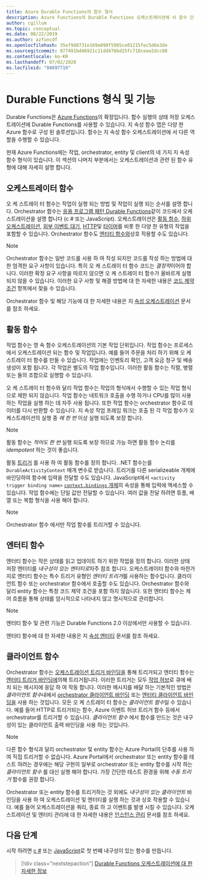 ```yaml
---
title: Azure Durable Functions의 함수 형식
description: Azure Functions의 Durable Functions 오케스트레이션에 서 함수 간 통신을 지 원하는 함수 및 역할 형식에 대해 알아봅니다.
author: cgillum
ms.topic: conceptual
ms.date: 08/22/2019
ms.author: azfuncdf
ms.openlocfilehash: 35ef9d8731e169e890f5985ce01215fec5d6e3de
ms.sourcegitcommit: 877491bd46921c11dd478bd25fc718ceee2dcc08
ms.contentlocale: ko-KR
ms.lasthandoff: 07/02/2020
ms.locfileid: "84697710"
---
```

# <a name="durable-functions-types-and-features"></a>Durable Functions 형식 및 기능

Durable Functions은 [Azure Functions](../functions-overview.md)의 확장입니다. 함수 실행의 상태 저장 오케스트레이션에 Durable Functions를 사용할 수 있습니다. 지 속성 함수 앱은 다양 한 Azure 함수로 구성 된 솔루션입니다. 함수는 지 속성 함수 오케스트레이션에 서 다른 역할을 수행할 수 있습니다. 

현재 Azure Functions에는 작업, orchestrator, entity 및 client의 네 가지 지 속성 함수 형식이 있습니다. 이 섹션의 나머지 부분에서는 오케스트레이션과 관련 된 함수 유형에 대해 자세히 설명 합니다.

## <a name="orchestrator-functions"></a>오케스트레이터 함수

오 케 스트레이 터 함수는 작업이 실행 되는 방법 및 작업이 실행 되는 순서를 설명 합니다. Orchestrator 함수는 [응용 프로그램 패턴 Durable Functions](durable-functions-overview.md#application-patterns)같이 코드에서 오케스트레이션을 설명 합니다 (c # 또는 JavaScript). 오케스트레이션은 [활동 함수](#activity-functions), [하위 오케스트레이션](durable-functions-orchestrations.md#sub-orchestrations), [외부 이벤트 대기](durable-functions-orchestrations.md#external-events), [HTTP](durable-functions-http-features.md)및 [타이머](durable-functions-orchestrations.md#durable-timers)를 비롯 한 다양 한 유형의 작업을 포함할 수 있습니다. Orchestrator 함수도 [엔터티 함수와](#entity-functions)상호 작용할 수도 있습니다.

> [!NOTE]
> Orchestrator 함수는 일반 코드를 사용 하 여 작성 되지만 코드를 작성 하는 방법에 대 한 엄격한 요구 사항이 있습니다. 특히 오 케 스트레이 터 함수 코드는 *결정적*이어야 합니다. 이러한 확정 요구 사항을 따르지 않으면 오 케 스트레이 터 함수가 올바르게 실행 되지 않을 수 있습니다. 이러한 요구 사항 및 해결 방법에 대 한 자세한 내용은 [코드 제약 조건](durable-functions-code-constraints.md) 항목에서 찾을 수 있습니다.

Orchestrator 함수 및 해당 기능에 대 한 자세한 내용은 지 [속성 오케스트레이션](durable-functions-orchestrations.md) 문서를 참조 하세요.

## <a name="activity-functions"></a>활동 함수

작업 함수는 영 속 함수 오케스트레이션의 기본 작업 단위입니다. 작업 함수는 프로세스에서 오케스트레이션 되는 함수 및 작업입니다. 예를 들어 주문을 처리 하기 위해 오 케 스트레이 터 함수를 만들 수 있습니다. 작업에는 인벤토리 확인, 고객 요금 청구 및 배송 생성이 포함 됩니다. 각 작업은 별도의 작업 함수입니다. 이러한 활동 함수는 직렬, 병렬 또는 둘의 조합으로 실행할 수 있습니다.

오 케 스트레이 터 함수와 달리 작업 함수는 작업의 형식에서 수행할 수 있는 작업 형식으로 제한 되지 않습니다. 작업 함수는 네트워크 호출을 수행 하거나 CPU를 많이 사용 하는 작업을 실행 하는 데 자주 사용 됩니다. 또한 작업 함수는 orchestrator 함수로 데이터를 다시 반환할 수 있습니다. 지 속성 작업 프레임 워크는 호출 된 각 작업 함수가 오케스트레이션의 실행 중 *에 한 번* 이상 실행 되도록 보장 합니다.

> [!NOTE]
> 활동 함수는 *적어도 한 번* 실행 되도록 보장 하므로 가능 하면 활동 함수 논리를 *idempotent* 하는 것이 좋습니다.

활동 [트리거](durable-functions-bindings.md#activity-trigger) 를 사용 하 여 활동 함수를 정의 합니다. .NET 함수는를 `DurableActivityContext` 매개 변수로 받습니다. 트리거를 다른 serializeable 개체에 바인딩하여 함수에 입력을 전달할 수도 있습니다. JavaScript에서 `<activity trigger binding name>` [ `context.bindings` 개체](../functions-reference-node.md#bindings)의 속성을 통해 입력에 액세스할 수 있습니다. 작업 함수에는 단일 값만 전달할 수 있습니다. 여러 값을 전달 하려면 튜플, 배열 또는 복합 형식을 사용 해야 합니다.

> [!NOTE]
> Orchestrator 함수 에서만 작업 함수를 트리거할 수 있습니다.

## <a name="entity-functions"></a>엔터티 함수

엔터티 함수는 작은 상태를 읽고 업데이트 하기 위한 작업을 정의 합니다. 이러한 상태 저장 엔터티를 *내구성이 있는 엔터티로*자주 참조 합니다. 오케스트레이터 함수와 마찬가지로 엔터티 함수는 특수 트리거 유형인 *엔터티 트리거*를 사용하는 함수입니다. 클라이언트 함수 또는 orchestrator 함수에서 호출할 수도 있습니다. Orchestrator 함수와 달리 entity 함수는 특정 코드 제약 조건을 포함 하지 않습니다. 또한 엔터티 함수는 제어 흐름을 통해 상태를 암시적으로 나타내지 않고 명시적으로 관리합니다.

> [!NOTE]
> 엔터티 함수 및 관련 기능은 Durable Functions 2.0 이상에서만 사용할 수 있습니다.

엔터티 함수에 대 한 자세한 내용은 지 [속성 엔터티](durable-functions-entities.md) 문서를 참조 하세요.

## <a name="client-functions"></a>클라이언트 함수

Orchestrator 함수는 [오케스트레이션 트리거 바인딩을](durable-functions-bindings.md#orchestration-trigger) 통해 트리거되고 엔터티 함수는 [엔터티 트리거 바인딩에](durable-functions-bindings.md#entity-trigger)의해 트리거됩니다. 이러한 트리거는 모두 [작업 허브](durable-functions-task-hubs.md)로 큐에 배치 되는 메시지에 응답 하 여 작동 합니다. 이러한 메시지를 배달 하는 기본적인 방법은 *클라이언트 함수*내에서 [orchestrator 클라이언트 바인딩](durable-functions-bindings.md#orchestration-client) 또는 [엔터티 클라이언트 바인딩을](durable-functions-bindings.md#entity-client) 사용 하는 것입니다. 모든 오 케 스트레이 터 함수는 *클라이언트 함수*일 수 있습니다. 예를 들어 HTTP로 트리거되는 함수, Azure 이벤트 허브 트리거 함수 등에서 orchestrator를 트리거할 수 있습니다. *클라이언트 함수* 에서 함수를 만드는 것은 내구성이 있는 클라이언트 출력 바인딩을 사용 하는 것입니다.

> [!NOTE]
> 다른 함수 형식과 달리 orchestrator 및 entity 함수는 Azure Portal의 단추를 사용 하 여 직접 트리거할 수 없습니다. Azure Portal에서 orchestrator 또는 entity 함수를 테스트 하려는 경우에는 해당 구현의 일부로 orchestrator 또는 entity 함수를 시작 하는 *클라이언트 함수* 를 대신 실행 해야 합니다. 가장 간단한 테스트 환경을 위해 *수동 트리거* 함수를 권장 합니다.

Orchestrator 또는 entity 함수를 트리거하는 것 외에도 *내구성이 있는 클라이언트* 바인딩을 사용 하 여 오케스트레이션 및 엔터티를 실행 하는 것과 상호 작용할 수 있습니다. 예를 들어 오케스트레이션을 쿼리, 종료 하 고 이벤트를 발생 시킬 수 있습니다. 오케스트레이션 및 엔터티 관리에 대 한 자세한 내용은 [인스턴스 관리](durable-functions-instance-management.md) 문서를 참조 하세요.

## <a name="next-steps"></a>다음 단계

시작 하려면 [c #](durable-functions-create-first-csharp.md) 또는 [JavaScript](quickstart-js-vscode.md)로 첫 번째 내구성이 있는 함수를 만듭니다.

> [!div class="nextstepaction"]
> [Durable Functions 오케스트레이션에 대 한 자세한 정보](durable-functions-orchestrations.md)